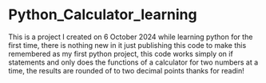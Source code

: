 # Python_Calculator_learning
This is a project I created on 6 October 2024 while learning python for the first time, there is nothing new in it just publishing this code to make this remembered as my first python project, this code works simply on if statements and only does the functions of a calculator for two numbers at a time, the results are rounded of to two decimal points 
thanks for readin!
